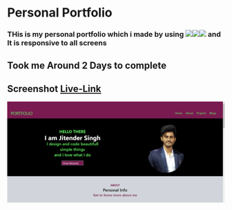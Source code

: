 # Personal Portfolio

### THis is my personal portfolio which i made by using ![](https://img.shields.io/badge/-Html-red)![](https://img.shields.io/badge/-Tailwind--Css-blue)![](https://img.shields.io/badge/-Css-yellowgreen) and It is responsive to all screens

## Took me Around 2 Days to complete

## Screenshot [Live-Link](https://perosnal-protfolio.netlify.app/)

![](./Screenshot%20(31).png)
